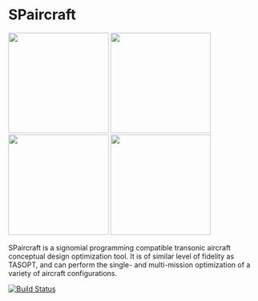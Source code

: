 # SPaircraft

<img src="https://github.com/hoburg/SPaircraft/blob/master/docs/D82-1.png?raw=true" width="200" height="200"> <img src="https://github.com/hoburg/SPaircraft/blob/master/docs/optimal777-1.png?raw=true" width="200" height="200">
<img src="https://github.com/hoburg/SPaircraft/blob/master/docs/D8_eng_wing-1.png?raw=true" width="200" height="200"> <img src="https://github.com/hoburg/SPaircraft/blob/master/docs/D8_no_BLI-1.png?raw=true" width="200" height="200">

SPaircraft is a signomial programming compatible transonic aircraft conceptual design optimization tool.
It is of similar level of fidelity as TASOPT, and can perform the single- and multi-mission optimization of a variety of aircraft configurations.

[![Build Status](https://acdl.mit.edu/csi/buildStatus/icon?job=gpkit_ResearchModel_SPaircraft_Push)](https://acdl.mit.edu/csi/job/gpkit_ResearchModel_SPaircraft_Push/)
